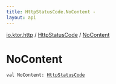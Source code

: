 ```yaml
---
title: HttpStatusCode.NoContent - 
layout: api
---
```


<div class='api-docs-breadcrumbs'><a href="../index.html">io.ktor.http</a> / <a href="index.html">HttpStatusCode</a> / <a href="./-no-content.html">NoContent</a></div>

# NoContent

<div class="signature"><code><span class="keyword">val </span><span class="identifier">NoContent</span><span class="symbol">: </span><a href="index.html"><span class="identifier">HttpStatusCode</span></a></code></div>
